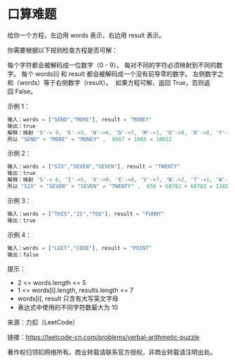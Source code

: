 # 口算难题

给你一个方程，左边用 words 表示，右边用 result 表示。

你需要根据以下规则检查方程是否可解：

每个字符都会被解码成一位数字（0 - 9）。
每对不同的字符必须映射到不同的数字。
每个 words[i] 和 result 都会被解码成一个没有前导零的数字。
左侧数字之和（words）等于右侧数字（result）。 
如果方程可解，返回 True，否则返回 False。

示例 1：

``` javascript
输入：words = ["SEND","MORE"], result = "MONEY"
输出：true
解释：映射 'S'-> 9, 'E'->5, 'N'->6, 'D'->7, 'M'->1, 'O'->0, 'R'->8, 'Y'->'2'
所以 "SEND" + "MORE" = "MONEY" ,  9567 + 1085 = 10652
```

示例 2：

``` javascript
输入：words = ["SIX","SEVEN","SEVEN"], result = "TWENTY"
输出：true
解释：映射 'S'-> 6, 'I'->5, 'X'->0, 'E'->8, 'V'->7, 'N'->2, 'T'->1, 'W'->'3', 'Y'->4
所以 "SIX" + "SEVEN" + "SEVEN" = "TWENTY" ,  650 + 68782 + 68782 = 138214
```

示例 3：

``` javascript
输入：words = ["THIS","IS","TOO"], result = "FUNNY"
输出：true
```

示例 4：

``` javascript
输入：words = ["LEET","CODE"], result = "POINT"
输出：false
```

提示：

- 2 <= words.length <= 5
- 1 <= words[i].length, results.length <= 7
- words[i], result 只含有大写英文字母
- 表达式中使用的不同字符数最大为 10

来源：力扣（LeetCode）

链接：https://leetcode-cn.com/problems/verbal-arithmetic-puzzle

著作权归领扣网络所有。商业转载请联系官方授权，非商业转载请注明出处。
